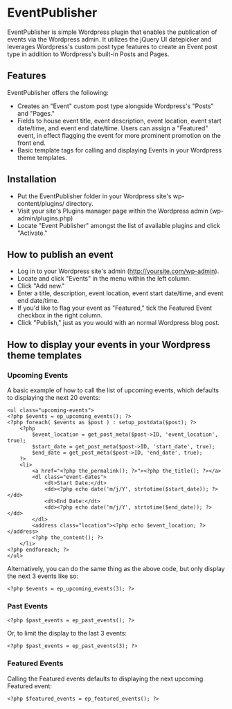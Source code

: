 # EventPublisher #

EventPublisher is simple Wordpress plugin that enables the publication of events via the Wordpress admin. It utilizes the jQuery UI datepicker and leverages Wordpress's custom post type features to create an Event post type in addition to Wordpress's built-in Posts and Pages.

## Features ##

EventPublisher offers the following:

- Creates an "Event" custom post type alongside Wordpress's "Posts" and "Pages."
- Fields to house event title, event description, event location, event start date/time, and event end date/time. Users can assign a "Featured" event, in effect flagging the event for more prominent promotion on the front end.
- Basic template tags for calling and displaying Events in your Wordpress theme templates.

## Installation ##

- Put the EventPublisher folder in your Wordpress site's wp-content/plugins/ directory.
- Visit your site's Plugins manager page within the Wordpress admin (wp-admin/plugins.php)
- Locate "Event Publisher" amongst the list of available plugins and click "Activate."

## How to publish an event ##

- Log in to your Wordpress site's admin (http://yoursite.com/wp-admin).
- Locate and click "Events" in the menu within the left column.
- Click "Add new."
- Enter a title, description, event location, event start date/time, and event end date/time.
- If you'd like to flag your event as "Featured," tick the Featured Event checkbox in the right column.
- Click "Publish," just as you would with an normal Wordpress blog post.

## How to display your events in your Wordpress theme templates ##

### Upcoming Events

A basic example of how to call the list of upcoming events, which defaults to displaying the next 20 events:

    <ul class="upcoming-events">
    <?php $events = ep_upcoming_events(); ?>
    <?php foreach( $events as $post ) : setup_postdata($post); ?>
        <?php
            $event_location = get_post_meta($post->ID, 'event_location', true);
            $start_date = get_post_meta($post->ID, 'start_date', true);
            $end_date = get_post_meta($post->ID, 'end_date', true);
        ?>
        <li>
            <a href="<?php the_permalink(); ?>"><?php the_title(); ?></a>
            <dl class="event-dates">
                <dt>Start Date:</dt>
                <dd><?php echo date('m/j/Y', strtotime($start_date)); ?></dd>
                <dt>End Date:</dt>
                <dd><?php echo date('m/j/Y', strtotime($end_date)); ?></dd>
            </dl>
            <address class="location"><?php echo $event_location; ?></address>
            <?php the_content(); ?>
        </li>
    <?php endforeach; ?>
    </ul>

Alternatively, you can do the same thing as the above code, but only display the next 3 events like so:

    <?php $events = ep_upcoming_events(3); ?>

### Past Events

    <?php $past_events = ep_past_events(); ?>

Or, to limit the display to the last 3 events:

    <?php $past_events = ep_past_events(3); ?>

### Featured Events

Calling the Featured events defaults to displaying the next upcoming Featured event:

    <?php $featured_events = ep_featured_events(); ?>

